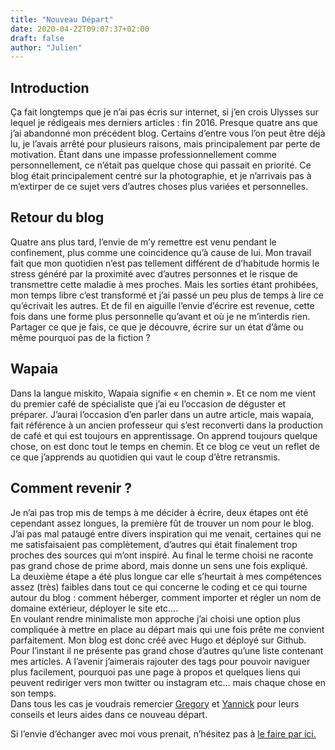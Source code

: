 ```yaml
---
title: "Nouveau Départ"
date: 2020-04-22T09:07:37+02:00
draft: false
author: "Julien"
---
```


## Introduction

Ça fait longtemps que je n’ai pas écris sur internet, si j’en crois Ulysses sur lequel je rédigeais mes derniers articles : fin 2016. Presque quatre ans que j’ai abandonné mon précédent blog. Certains d’entre vous l’on peut être déjà lu, je l’avais arrêté pour plusieurs raisons, mais principalement par perte de motivation. Étant dans une impasse professionnellement comme personnellement, ce n’était pas quelque chose qui passait en priorité. Ce blog était principalement centré sur la photographie, et je n’arrivais pas à m’extirper de ce sujet vers d’autres choses plus variées et personnelles.

## Retour du blog

Quatre ans plus tard, l’envie de m’y remettre est venu pendant le confinement, plus comme une coincidence qu’à cause de lui. Mon travail fait que mon quotidien n’est pas tellement différent de d’habitude hormis le stress généré par la proximité avec d’autres personnes et le risque de transmettre cette maladie à mes proches. Mais les sorties étant prohibées, mon temps libre c’est transformé et j’ai passé un peu plus de temps à lire ce qu’écrivait les autres. Et de fil en aiguille l’envie d’écrire est revenue, cette fois dans une forme plus personnelle qu’avant et où je ne m’interdis rien. Partager ce que je fais, ce que je découvre, écrire sur un état d’âme ou même pourquoi pas de la fiction ?  

## Wapaia

Dans la langue miskito, Wapaia signifie « en chemin ». Et ce nom me vient du premier café de spécialiste que j’ai eu l’occasion de déguster et préparer. J’aurai l’occasion d’en parler dans un autre article, mais wapaia, fait référence à un ancien professeur qui s’est reconverti dans la production de café et qui est toujours en apprentissage. On apprend toujours quelque chose, on est donc tout le temps en chemin. Et ce blog ce veut un reflet de ce que j’apprends au quotidien qui vaut le coup d’être retransmis.

## Comment revenir ?  

Je n’ai pas trop mis de temps à me décider à écrire, deux étapes ont été cependant assez longues, la première fût de trouver un nom pour le blog. J’ai pas mal pataugé entre divers inspiration qui me venait, certaines qui ne me satisfaisaient pas complètement, d’autres qui était finalement trop proches des sources qui m’ont inspiré. Au final le terme choisi ne raconte pas grand chose de prime abord, mais donne un sens une fois expliqué.  
La deuxième étape a été plus longue car elle s’heurtait à mes compétences assez (très) faibles dans tout ce qui concerne le coding  et ce qui tourne autour du blog : comment héberger, comment importer et régler un nom de domaine extérieur, déployer le site etc….  
En voulant rendre minimaliste mon approche j’ai choisi une option plus compliquée à mettre en place au départ mais qui une fois prête me convient parfaitement. Mon blog est donc créé avec Hugo et déployé sur Github. Pour l’instant il ne présente pas grand chose d’autres qu’une liste contenant mes articles. A l’avenir j’aimerais rajouter des tags pour pouvoir naviguer plus facilement, pourquoi pas une page à propos et quelques liens qui peuvent rediriger vers mon twitter ou instagram etc… mais chaque chose en son temps.  
Dans tous les cas je voudrais remercier [Gregory][1] et [Yannick][2] pour leurs conseils et leurs aides dans ce nouveau départ.  

Si l’envie d’échanger avec moi vous prenait, n’hésitez pas à [le faire par  ici.][3]

[1]:	https://twitter.com/gregmignard
[2]:	https://twitter.com/yann_ck
[3]:	https://twitter.com/thepixfmr